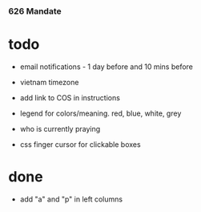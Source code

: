 ### 626 Mandate

# todo
* email notifications - 1 day before and 10 mins before
* vietnam timezone
* add link to COS in instructions
* legend for colors/meaning. red, blue, white, grey
* who is currently praying

* css finger cursor for clickable boxes

# done
* add "a" and "p" in left columns
